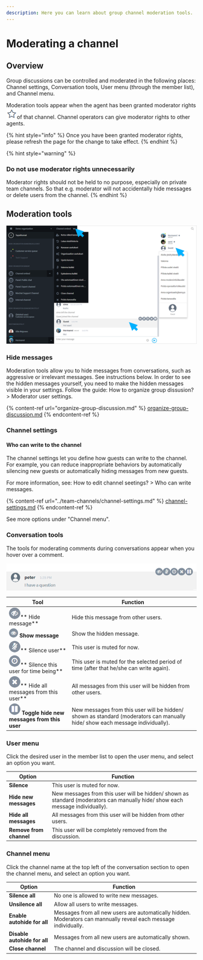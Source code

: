 ```yaml
---
description: Here you can learn about group channel moderation tools.
---
```


# Moderating a channel

## Overview

Group discussions can be controlled and moderated in the following places: Channel settings, Conversation tools, User menu (through the member list), and Channel menu.

Moderation tools appear when the agent has been granted moderator rights![](../.gitbook/assets/moderator.png)of that channel. Channel operators can give moderator rights to other agents.

{% hint style="info" %}
Once you have been granted moderator rights, please refresh the page for the change to take effect.
{% endhint %}

{% hint style="warning" %}
### Do not use moderator rights unnecessarily <a href="ala-pida-moderaattorioikeuksia-turhaan-kaytossa" id="ala-pida-moderaattorioikeuksia-turhaan-kaytossa"></a>

Moderator rights should not be held to no purpose, especially on private team channels. So that e.g. moderator will not accidentally hide messages or delete users from the channel.
{% endhint %}

## Moderation tools

![Moderation tools and options](<../.gitbook/assets/Channel embed moderation (2).png>)

### Hide messages

Moderation tools allow you to hide messages from conversations, such as aggressive or irrelevant messages. See instructions below. In order to see the hidden messages yourself, you need to make the hidden messages visible in your settings. Follow the guide: How to organize group dissusion? > Moderator user settings.

{% content-ref url="organize-group-discussion.md" %}
[organize-group-discussion.md](organize-group-discussion.md)
{% endcontent-ref %}

### Channel settings

#### Who can write to the channel

The channel settings let you define how guests can write to the channel. For example, you can reduce inappropriate behaviors by automatically silencing new guests or automatically hiding messages from new guests.

For more information, see: How to edit channel seetings? > Who can write messages.

{% content-ref url="../team-channels/channel-settings.md" %}
[channel-settings.md](../team-channels/channel-settings.md)
{% endcontent-ref %}

See more options under "Channel menu".

### Conversation tools

The tools for moderating comments during conversations appear when you hover over a comment.

![Moderator's conversation tools](<../.gitbook/assets/moderator-comment-tools (1).png>)

| Tool                                                                         | Function                                                                                                                      |
| ---------------------------------------------------------------------------- | ----------------------------------------------------------------------------------------------------------------------------- |
| ![](../.gitbook/assets/mod1.png)** Hide message**                            | Hide this message from other users.                                                                                           |
| ![](../.gitbook/assets/unhide-message.png) **Show message**                  | Show the hidden message.                                                                                                      |
| ![](../.gitbook/assets/mod2.png)** Silence user**                            | This user is muted for now.                                                                                                   |
| ![](../.gitbook/assets/mod3.png)** Silence this user for time being**        | This user is muted for the selected period of time (after that he/she can write again).                                       |
| ![](../.gitbook/assets/mod4.png)** Hide all messages from this user**        | All messages from this user will be hidden from other users.                                                                  |
| ![](../.gitbook/assets/mod5.png) **Toggle hide new messages from this user** | New messages from this user will be hidden/ shown as standard (moderators can manually hide/ show each message individually). |

### User menu

Click the desired user in the member list to open the user menu, and select an option you want.

| Option                  | Function                                                                                                                      |
| ----------------------- | ----------------------------------------------------------------------------------------------------------------------------- |
| **Silence**             | This user is muted for now.                                                                                                   |
| **Hide new messages**   | New messages from this user will be hidden/ shown as standard (moderators can manually hide/ show each message individually). |
| **Hide all messages**   | All messages from this user will be hidden from other users.                                                                  |
| **Remove from channel** | This user will be completely removed from the discussion.                                                                     |

### Channel menu

Click the channel name at the top left of the conversation section to open the channel menu, and select an option you want.

| Option                       | Function                                                                                                         |
| ---------------------------- | ---------------------------------------------------------------------------------------------------------------- |
| **Silence all**              | No one is allowed to write new messages.                                                                         |
| **Unsilence all**            | Allow all users to write messages.                                                                               |
| **Enable autohide for all**  | Messages from all new users are automatically hidden. Moderators can mannually reveal each message individually. |
| **Disable autohide for all** | Messages from all new users are automatically shown.                                                             |
| **Close channel**            | The channel and discussion will be closed.                                                                       |
